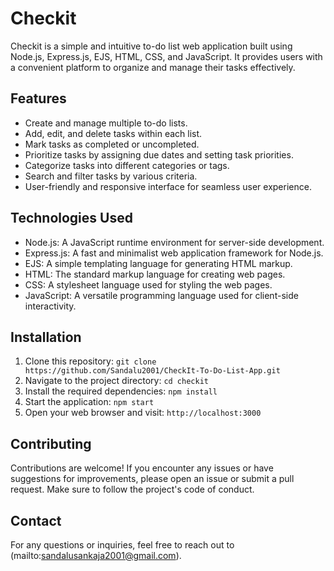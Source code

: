 # Checkit

Checkit is a simple and intuitive to-do list web application built using Node.js, Express.js, EJS, HTML, CSS, and JavaScript. It provides users with a convenient platform to organize and manage their tasks effectively.

## Features

- Create and manage multiple to-do lists.
- Add, edit, and delete tasks within each list.
- Mark tasks as completed or uncompleted.
- Prioritize tasks by assigning due dates and setting task priorities.
- Categorize tasks into different categories or tags.
- Search and filter tasks by various criteria.
- User-friendly and responsive interface for seamless user experience.

## Technologies Used

- Node.js: A JavaScript runtime environment for server-side development.
- Express.js: A fast and minimalist web application framework for Node.js.
- EJS: A simple templating language for generating HTML markup.
- HTML: The standard markup language for creating web pages.
- CSS: A stylesheet language used for styling the web pages.
- JavaScript: A versatile programming language used for client-side interactivity.

## Installation

1. Clone this repository: `git clone https://github.com/Sandalu2001/CheckIt-To-Do-List-App.git`
2. Navigate to the project directory: `cd checkit`
3. Install the required dependencies: `npm install`
4. Start the application: `npm start`
5. Open your web browser and visit: `http://localhost:3000`

## Contributing

Contributions are welcome! If you encounter any issues or have suggestions for improvements, please open an issue or submit a pull request. Make sure to follow the project's code of conduct.

## Contact

For any questions or inquiries, feel free to reach out to (mailto:sandalusankaja2001@gmail.com).

